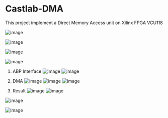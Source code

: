 # Castlab-DMA
This project implement a Direct Memory Access unit on Xilinx FPGA VCU118

![image](https://github.com/user-attachments/assets/6c510fdd-e01a-45ae-8129-0fdfc08dd3de)

![image](https://github.com/user-attachments/assets/fb5282f0-5f29-4477-8371-3bfa44a89b00)

![image](https://github.com/user-attachments/assets/45c34584-f4ae-4ff9-8a0e-8cb95ab15825)

![image](https://github.com/user-attachments/assets/9d1227af-168c-467d-9003-712907bbe00e)

1. ABP Interface
![image](https://github.com/user-attachments/assets/863c1a55-49bb-4d7e-aed2-2de13289f0ec)
![image](https://github.com/user-attachments/assets/3ca9ab30-e11d-4d10-b2f3-4fc51f2fa333)

2. DMA
![image](https://github.com/user-attachments/assets/e6347a4b-52cc-4a94-b8a1-21a9eff04bc3)
![image](https://github.com/user-attachments/assets/f63d7496-1134-42ca-b8eb-009dd8e20ce6)
![image](https://github.com/user-attachments/assets/e0eaee52-5096-441e-8bea-216c6c02c844)

3. Result
![image](https://github.com/user-attachments/assets/e9c0a51a-b7f6-427d-a692-c25edc5f04aa)
![image](https://github.com/user-attachments/assets/50ac6280-d6da-4e0f-8605-d297168af363)

![image](https://github.com/user-attachments/assets/02c01042-e337-489b-8957-361d783e1b1e)

![image](https://github.com/user-attachments/assets/f7dd8436-3cb0-4cf9-9f2d-eeb7f7282dd5)


